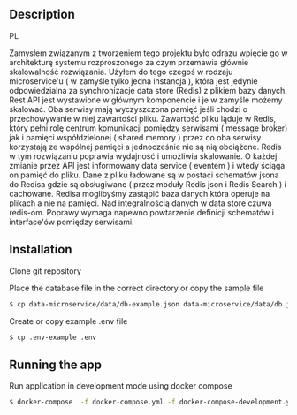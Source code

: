 ## Description

PL

Zamysłem związanym z tworzeniem tego projektu było odrazu wpięcie go w architekturę systemu rozproszonego za czym przemawia głównie skalowalność rozwiązania.
Użyłem do tego czegoś w rodzaju microservice'u ( w zamyśle tylko jedna instancja ), która jest jedynie odpowiedzialna za synchronizacje data store (Redis) z plikiem bazy danych. Rest API jest wystawione w głównym komponencie i je w zamyśle możemy skalować. Oba serwisy mają wyczyszczona pamięć jeśli chodzi o przechowywanie w niej zawartości pliku. Zawartość pliku ląduje w Redis, który pełni rolę centrum komunikacji pomiędzy serwisami ( message broker) jak i pamięci współdzielonej ( shared memory ) przez co oba serwisy korzystają ze wspólnej pamięci a jednocześnie nie są nią obciążone. Redis w tym rozwiązaniu poprawia wydajność i umożliwia skalowanie. O każdej zmianie przez API jest informowany data service ( eventem ) i wtedy ściąga on pamięć do pliku. Dane z pliku ładowane są w postaci schematów jsona do Redisa gdzie są obsługiwane ( przez moduły Redis json i Redis Search ) i cachowane. Redisa moglibyśmy zastąpić baza danych która operuje na plikach a nie na pamięci. Nad integralnością danych w data store czuwa redis-om.
Poprawy wymaga napewno powtarzenie definicji schematów i interface'ów pomiędzy serwisami.

## Installation

Clone git repository

Place the database file in the correct directory or copy the sample file

```bash
$ cp data-microservice/data/db-example.json data-microservice/data/db.json
```

Create or copy example .env file

```bash
$ cp .env-example .env
```

## Running the app

Run application in development mode using docker compose

```bash
$ docker-compose  -f docker-compose.yml -f docker-compose-development.yml up --build -V
```
